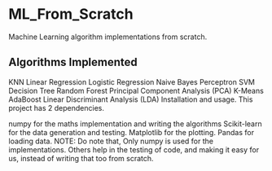 # ML_From_Scratch
Machine Learning algorithm implementations from scratch.

## Algorithms Implemented
KNN
Linear Regression
Logistic Regression
Naive Bayes
Perceptron
SVM
Decision Tree
Random Forest
Principal Component Analysis (PCA)
K-Means
AdaBoost
Linear Discriminant Analysis (LDA)
Installation and usage.
This project has 2 dependencies.

numpy for the maths implementation and writing the algorithms
Scikit-learn for the data generation and testing.
Matplotlib for the plotting.
Pandas for loading data.
NOTE: Do note that, Only numpy is used for the implementations. Others help in the testing of code, and making it easy for us, instead of writing that too from scratch.

